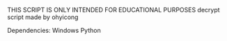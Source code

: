 THIS SCRIPT IS ONLY INTENDED FOR EDUCATIONAL PURPOSES
decrypt script made by ohyicong

Dependencies: 
Windows
Python
